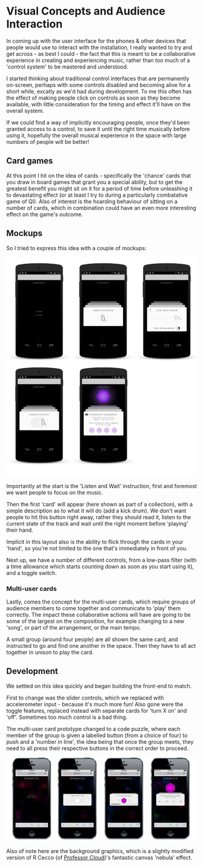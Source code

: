 # Visual Concepts and Audience Interaction 

In coming up with the user interface for the phones & other devices that people would use to interact with the installation, I really wanted to try and get across - as best I could  - the fact that this is meant to be a collaborative experience in creating and experiencing music, rather than too much of a 'control system' to be mastered and understood.

I started thinking about traditional control interfaces that are permanently on-screen, perhaps with some controls disabled and becoming alive for a short while, excatly as we'd had during development. To me this often has the effect of making people click on controls as soon as they become available, with little consideration for the timing and effect it'll have on the overall system.

If we could find a way of implicitly encouraging people, once they'd been granted access to a control, to save it until the right time musically before using it, hopefully the overall musical experience in the space with large numbers of people will be better!

## Card games

At this point I hit on the idea of cards - specifically the 'chance' cards that you draw in board games that grant you a special ability, but to get the greatest benefit you might sit on it for a period of time before unleashing it to devastating effect (or at least I try to during a particularly combatative game of QI). Also of interest is the hoarding behaviour of sitting on a number of cards, which in combination could have an even more interesting effect on the game's outcome.

## Mockups

So I tried to express this idea with a couple of mockups:

![Cards Mockup](project_images/Dynamics-cards-mockup-small.jpg?raw=true "Cards Mockup")

Importantly at the start is the 'Listen and Wait' instruction, first and foremost we want people to focus on the music. 

Then the first 'card' will appear (here shown as part of a collection), with a simple description as to what it will do (add a kick drum). We don't want people to hit this button right away, rather they should read it, listen to the current state of the track and wait until the right moment before 'playing' their hand.

Implicit in this layout also is the ability to flick through the cards in your 'hand', so you're not limited to the one that's immediately in front of you.

Next up, we have a number of different controls, from a low-pass filter (with a time allowance which starts counting down as soon as you start using it), and a toggle switch.

### Multi-user cards

Lastly, comes the concept for the multi-user cards, which require groups of audience members to come together and communicate to 'play' them correctly. The impact these collaborative actions will have are going to be some of the largest on the composition, for example changing to a new 'song', or part of the arrangement, or the main tempo.

A small group (around four people) are all shown the same card, and instructed to go and find one another in the space. Then they have to all act together in unison to play the card.

## Development

We settled on this idea quickly and began building the front-end to match.

First to change was the slider controls, which we replaced with accelerometer input - because it's much more fun! Also gone were the toggle features, replaced instead with separate cards for 'turn X on' and 'off'. Sometimes too much control is a bad thing.

The multi-user card prototype changed to a code puzzle, where each member of the group is given a labelled button (from a choice of four) to push and a 'number in line', the idea being that once the group meets, they need to all press their respective buttons in the correct order to proceed.

![Development Screenshots](project_images/Dynamics-cards-screenshots-small.jpg?raw=true "Development Screenshots")

Also of note here are the background graphics, which is a slightly modified version of R Cecco (of [Professor Cloud]('http://www.professorcloud.com', 'Professor Cloud'))'s fantastic canvas 'nebula' effect.